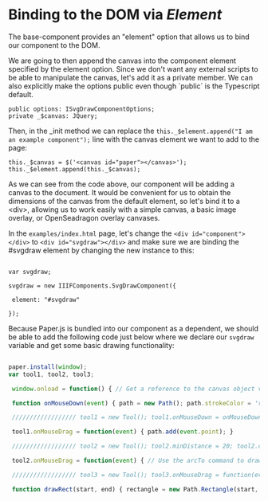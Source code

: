 # Binding to the DOM via _Element_

The base-component provides an "element" option that allows us to bind our component to the DOM.

We are going to then append the canvas into the component element specified by the element option.  Since we don't want any external scripts to be able to manipulate the canvas, let's add it as a private member.  We can also explicitly make the options public even though \`public\` is the Typescript default.

```
public options: ISvgDrawComponentOptions;
private _$canvas: JQuery;
```

Then, in the \_init method we can replace the `this._$element.append("I am an example component");` line with the canvas element we want to add to the page:

```
this._$canvas = $('<canvas id="paper"></canvas>'); 
this._$element.append(this._$canvas);
```

As we can see from the code above, our component will be adding a canvas to the document. It would be convenient for us to obtain the dimensions of the canvas from the default element, so let's bind it to a &lt;div&gt;, allowing us to work easily with a simple canvas, a basic image overlay, or OpenSeadragon overlay canvases.

In the `examples/index.html` page, let's change the `<div id="component"></div>` to `<div id="svgdraw"></div>` and make sure we are binding the \#svgdraw element by changing the new instance to this:

```

var svgdraw;

svgdraw = new IIIFComponents.SvgDrawComponent({

 element: "#svgdraw"

});

```

Because Paper.js is bundled into our component as a dependent, we should be able to add the following code just below where we declare our `svgdraw` variable and get some basic drawing functionality:

```js

paper.install(window); 
var tool1, tool2, tool3;

 window.onload = function() { // Get a reference to the canvas object var canvas = document.getElementById('canvas-1'); // Create an empty project and a view for the canvas: paper.setup(canvas); // Both share the mouseDown event: var path; var rectangle = null;

 function onMouseDown(event) { path = new Path(); path.strokeColor = 'red'; path.add(event.point); }

 ////////////////// tool1 = new Tool(); tool1.onMouseDown = onMouseDown;

 tool1.onMouseDrag = function(event) { path.add(event.point); }

 ////////////////// tool2 = new Tool(); tool2.minDistance = 20; tool2.onMouseDown = onMouseDown;

 tool2.onMouseDrag = function(event) { // Use the arcTo command to draw cloudy lines path.arcTo(event.point); }

 ////////////////// tool3 = new Tool(); tool3.onMouseDrag = function(event) { if (rectangle) { rectangle.remove(); } drawRect(event.downPoint, event.point); }

 function drawRect(start, end) { rectangle = new Path.Rectangle(start, end); rectangle.strokeColor = 'red'; } };



```

